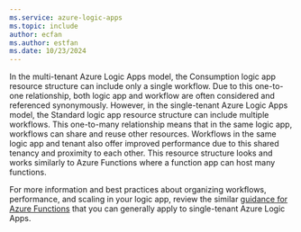 ```yaml
---
ms.service: azure-logic-apps
ms.topic: include
author: ecfan
ms.author: estfan
ms.date: 10/23/2024
---
```


In the multi-tenant Azure Logic Apps model, the Consumption logic app resource structure can include only a single workflow. Due to this one-to-one relationship, both logic app and workflow are often considered and referenced synonymously. However, in the single-tenant Azure Logic Apps model, the Standard logic app resource structure can include multiple workflows. This one-to-many relationship means that in the same logic app, workflows can share and reuse other resources. Workflows in the same logic app and tenant also offer improved performance due to this shared tenancy and proximity to each other. This resource structure looks and works similarly to Azure Functions where a function app can host many functions.

For more information and best practices about organizing workflows, performance, and scaling in your logic app, review the similar [guidance for Azure Functions](../azure-functions/functions-best-practices.md) that you can generally apply to single-tenant Azure Logic Apps.
